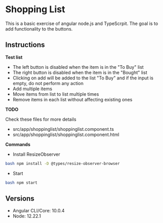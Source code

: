 # Shopping List
This is a basic exercise of angular node.js and TypeScrpit. The goal is to add functionality to the buttons.
## Instructions

**Test list**
- The left button is disabled when the item is in the "To Buy" list
- The right button is disabled when the item is in the "Bought" list
- Clicking on add will be added to the list "To Buy" and if the input is empty, do not perform any action
- Add multiple items
- Move items from list to list multiple times
- Remove items in each list without affecting existing ones

**TODO**

Check these files for more details

- src/app/shoppinglist/shoppinglist.component.ts
- src/app/shoppinglist/shoppinglist.component.html

**Commands**
- Install ResizeObserver
```bash
bash npm install -D @types/resize-observer-browser
```

- Start
```bash
bash npm start
```

## Versions

- Angular CLI/Core: 10.0.4
- Node: 12.22.1